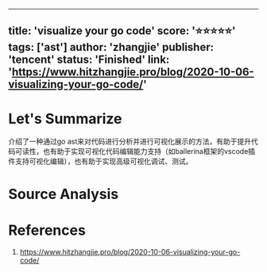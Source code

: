 
---
title: 'visualize your go code'
score: '⭐️⭐️⭐️⭐️⭐️'
tags: ['ast']
author: 'zhangjie'
publisher: 'tencent'
status: 'Finished'
link: 'https://www.hitzhangjie.pro/blog/2020-10-06-visualizing-your-go-code/'
---

# Let's Summarize

介绍了一种通过go ast来对代码进行分析并进行可视化展示的方法，有助于提升代码可读性，也有助于实现可视化代码编辑能力支持（如ballerina框架的vscode插件支持可视化编辑），也有助于实现高级可视化调试、测试。

# Source Analysis



# References
1. https://www.hitzhangjie.pro/blog/2020-10-06-visualizing-your-go-code/
